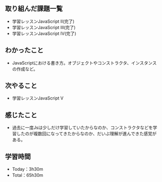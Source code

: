 ## 取り組んだ課題一覧
- 学習レッスンJavaScript Ⅱ(完了)
- 学習レッスンJavaScript Ⅲ(完了)
- 学習レッスンJavaScript Ⅳ(完了)
## わかったこと
- JavaScriptにおける書き方。オブジェクトやコンストラクタ、インスタンスの作成など。
## 次やること
- 学習レッスンJavaScript Ⅴ
## 感じたこと
- 過去に一度Jsは少しだけ学習していたからなのか、コンストラクタなどを学習したのが複数回になってきたからなのか、だいぶ理解が進んできた感覚がある。
## 学習時間
- Today：3h30m
- Total：65h30m
